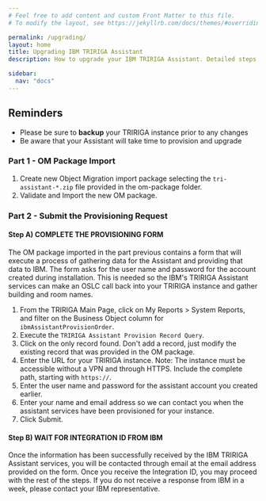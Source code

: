 ```yaml
---
# Feel free to add content and custom Front Matter to this file.
# To modify the layout, see https://jekyllrb.com/docs/themes/#overriding-theme-defaults

permalink: /upgrading/
layout: home
title: Upgrading IBM TRIRIGA Assistant
description: How to upgrade your IBM TRIRIGA Assistant. Detailed steps to use the latests features and upgrades.

sidebar:
  nav: "docs"
---
```


## Reminders
- Please be sure to **backup** your TRIRIGA instance prior to any changes
- Be aware that your Assistant will take time to provision and upgrade


### Part 1 - OM Package Import

1.	Create new Object Migration import package selecting the `tri-assistant-*.zip` file provided in the om-package folder.
2.	Validate and Import the new OM package.


### Part 2 - Submit the Provisioning Request

#### Step A) COMPLETE THE PROVISIONING FORM

The OM package imported in the part previous contains a form that will execute a process of gathering data for the Assistant and providing that data to IBM.  The form asks for the user name and password for the account created during installation.  This is needed so the IBM's TRIRIGA Assistant services can make an OSLC call back into your TRIRIGA instance and gather building and room names.

1. From the TRIRIGA Main Page, click on My Reports > System Reports, and filter on the Business Object column for `ibmAssistantProvisionOrder`.
2. Execute the `TRIRIGA Assistant Provision Record Query`.
3. Click on the only record found.  Don't add a record, just modify the existing record that was provided in the OM package.
2. Enter the URL for your TRIRIGA instance. Note: The instance must be accessible without a VPN and through HTTPS. Include the complete path, starting with `https://`.
3. Enter the user name and password for the assistant account you created earlier.
4. Enter your name and email address so we can contact you when the assistant services have been provisioned for your instance.
5. Click Submit.


#### Step B) WAIT FOR INTEGRATION ID FROM IBM

Once the information has been successfully received by the IBM TRIRIGA Assistant services, you will be contacted through email at the email address provided on the form.  Once you receive the Integration ID, you may proceed with the rest of the steps.  If you do not receive a response from IBM in a week, please contact your IBM representative.
